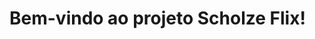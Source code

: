 <!DOCTYPE html>
<html>
  <head><title>Scholze Flix</title></head>
  <body>
    <h1>Bem-vindo ao projeto Scholze Flix!</h1>
  </body>
</html>
